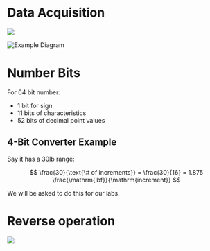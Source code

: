 # Data Acquisition

![](!imgdir/6f7c7becd168bd8cd3a2940543c567b3631e8848.png)

![Example
Diagram](/home/william/Documents/git/original/notes/./export/MEGR/ME_Lab_2/img/example.svg)

# Number Bits

For 64 bit number:

-   1 bit for sign
-   11 bits of characteristics
-   52 bits of decimal point values

## 4-Bit Converter Example

Say it has a 30lb range:

$$
\frac{30}{\text{\# of increments}} = \frac{30}{16} = 1.875 \frac{\mathrm{lbf}}{\mathrm{increment}}
$$

We will be asked to do this for our labs.

# Reverse operation

![](!imgdir/7eefccc5319df4d18bb7921b81ffa2badc623ff4.png)
